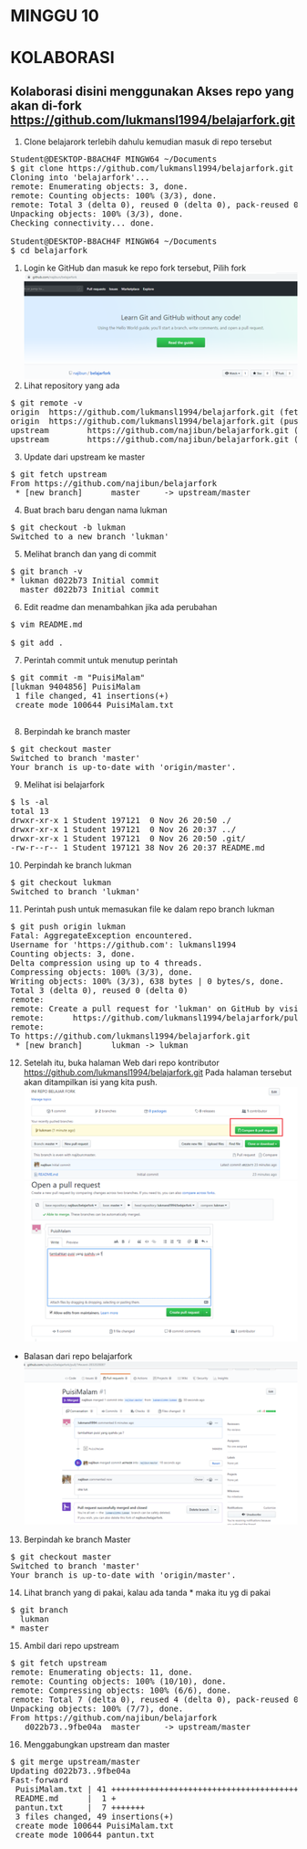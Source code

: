 # MINGGU 10
# KOLABORASI  
## Kolaborasi disini menggunakan Akses repo yang akan di-fork https://github.com/lukmansl1994/belajarfork.git


1. Clone belajarork terlebih dahulu kemudian masuk di  repo tersebut  
<pre>
Student@DESKTOP-B8ACH4F MINGW64 ~/Documents
$ git clone https://github.com/lukmansl1994/belajarfork.git
Cloning into 'belajarfork'...
remote: Enumerating objects: 3, done.
remote: Counting objects: 100% (3/3), done.
remote: Total 3 (delta 0), reused 0 (delta 0), pack-reused 0
Unpacking objects: 100% (3/3), done.
Checking connectivity... done.

Student@DESKTOP-B8ACH4F MINGW64 ~/Documents
$ cd belajarfork
</pre>  

1. Login ke GitHub dan masuk ke repo fork tersebut, Pilih fork  
![10](images/1.png)  
2. Lihat repository yang ada  
<pre>
$ git remote -v  
origin  https://github.com/lukmansl1994/belajarfork.git (fetch)
origin  https://github.com/lukmansl1994/belajarfork.git (push)
upstream        https://github.com/najibun/belajarfork.git (fetch)
upstream        https://github.com/najibun/belajarfork.git (push)
</pre>  
3. Update dari upstream ke master  
<pre>
$ git fetch upstream  
From https://github.com/najibun/belajarfork
 * [new branch]      master     -> upstream/master
</pre>  
4. Buat brach baru dengan nama lukman
<pre>
$ git checkout -b lukman 
Switched to a new branch 'lukman' 
</pre>  
5. Melihat branch dan yang di commit
<pre>
$ git branch -v 
* lukman d022b73 Initial commit
  master d022b73 Initial commit
</pre>
6. Edit readme  dan menambahkan jika ada perubahan  
<pre>
$ vim README.md

$ git add . 
</pre>  
7. Perintah commit untuk menutup perintah 
<pre>
$ git commit -m "PuisiMalam"
[lukman 9404856] PuisiMalam
 1 file changed, 41 insertions(+)
 create mode 100644 PuisiMalam.txt
 </pre>  
8. Berpindah ke branch master
<pre>
$ git checkout master 
Switched to branch 'master'
Your branch is up-to-date with 'origin/master'.
</pre>  
9. Melihat isi belajarfork  
<pre>
$ ls -al
total 13
drwxr-xr-x 1 Student 197121  0 Nov 26 20:50 ./
drwxr-xr-x 1 Student 197121  0 Nov 26 20:37 ../
drwxr-xr-x 1 Student 197121  0 Nov 26 20:50 .git/
-rw-r--r-- 1 Student 197121 38 Nov 26 20:37 README.md
</pre>  
10. Perpindah ke branch lukman 
<pre>
$ git checkout lukman 
Switched to branch 'lukman'
</pre>  
11. Perintah push untuk memasukan file ke dalam repo branch lukman  
<pre>
$ git push origin lukman 
Fatal: AggregateException encountered.
Username for 'https://github.com': lukmansl1994
Counting objects: 3, done.
Delta compression using up to 4 threads.
Compressing objects: 100% (3/3), done.
Writing objects: 100% (3/3), 638 bytes | 0 bytes/s, done.
Total 3 (delta 0), reused 0 (delta 0)
remote:
remote: Create a pull request for 'lukman' on GitHub by visiting:
remote:      https://github.com/lukmansl1994/belajarfork/pull/new/lukman
remote:
To https://github.com/lukmansl1994/belajarfork.git
 * [new branch]      lukman -> lukman
</pre>  
12. Setelah itu, buka halaman Web dari repo kontributor https://github.com/lukmansl1994/belajarfork.git Pada halaman tersebut akan ditampilkan isi yang kita push.
![10](images/2.png)  
![10](images/3.png)   
* Balasan dari repo belajarfork  
![10](images/4.png)   
13. Berpindah ke branch Master  
<pre>
$ git checkout master
Switched to branch 'master'
Your branch is up-to-date with 'origin/master'.
</pre>  
14. Lihat branch yang di pakai, kalau ada tanda * maka itu yg di pakai
<pre>
$ git branch
  lukman
* master
</pre>  
15. Ambil dari repo upstream
<pre>
$ git fetch upstream 
remote: Enumerating objects: 11, done.
remote: Counting objects: 100% (10/10), done.
remote: Compressing objects: 100% (6/6), done.
remote: Total 7 (delta 0), reused 4 (delta 0), pack-reused 0
Unpacking objects: 100% (7/7), done.
From https://github.com/najibun/belajarfork
   d022b73..9fbe04a  master     -> upstream/master
</pre>  
16. Menggabungkan upstream dan master  
<pre>
$ git merge upstream/master
Updating d022b73..9fbe04a
Fast-forward
 PuisiMalam.txt | 41 +++++++++++++++++++++++++++++++++++++++++
 README.md      |  1 +
 pantun.txt     |  7 +++++++
 3 files changed, 49 insertions(+)
 create mode 100644 PuisiMalam.txt
 create mode 100644 pantun.txt
</pre>  



















